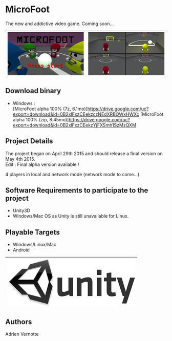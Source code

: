 MicroFoot
============
The new and addictive video game. Coming soon...

| ![MicroFoot](https://raw.githubusercontent.com/AdrienVR/MicroFoot/master/microFoot_preview.png "Warning, this a preview of the alpha version") | ![MicroFoot](https://raw.githubusercontent.com/AdrienVR/MicroFoot/master/microFoot_preview_2.png "Warning, this a preview of the alpha version") |
|:----:|:----:|

## Download binary

* Windows :  
		[MicroFoot alpha 100% (7z, 6.1mo)]https://drive.google.com/uc?export=download&id=0B2xlFxzCEekzczNEdXRBQWxHWXc
		[MicroFoot alpha 100% (zip, 8.45mo)]https://drive.google.com/uc?export=download&id=0B2xlFxzCEekzYjFXSmh1SzMzQXM

## Project Details

The project began on April 29th 2015 and should release a final version on May 4th 2015.  
Edit : Final alpha version available !
  
4 players in local and network mode (network mode to come...).

## Software Requirements to participate to the project

* Unity3D
* Windows/Mac OS as Unity is still unavailable for Linux.

## Playable Targets

* Windows/Linux/Mac
* Android

| ![Unity3D](https://raw.githubusercontent.com/AdrienVR/CTR2/master/unity.png "Unity3D") |
|:----:|

## Authors

Adrien Vernotte  
